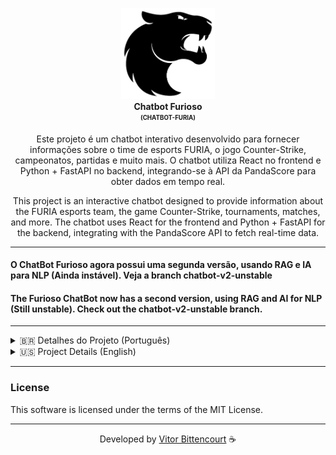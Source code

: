 <p align="center">
  <img src="./frontend/src/assets/Furia_Esports_logo.png" alt="Chatbot Furioso" width="150" /> <br />
  <b>Chatbot Furioso</b> <br />
  <sub><sup><b>(CHATBOT-FURIA)</b></sup></sub> <br />
</p>

<p align="center">
  Este projeto é um chatbot interativo desenvolvido para fornecer informações sobre o time de esports FURIA, o jogo Counter-Strike, campeonatos, partidas e muito mais. O chatbot utiliza React no frontend e Python + FastAPI no backend, integrando-se à API da PandaScore para obter dados em tempo real.
</p>

<p align="center">
  This project is an interactive chatbot designed to provide information about the FURIA esports team, the game Counter-Strike, tournaments, matches, and more. The chatbot uses React for the frontend and Python + FastAPI for the backend, integrating with the PandaScore API to fetch real-time data.
</p>

---

#### O ChatBot Furioso agora possui uma segunda versão, usando RAG e IA para NLP (Ainda instável). Veja a branch chatbot-v2-unstable

#### The Furioso ChatBot now has a second version, using RAG and AI for NLP (Still unstable). Check out the chatbot-v2-unstable branch.

---

<details> <summary>🇧🇷 Detalhes do Projeto (Português)</summary>

## Resumo do Projeto

O **Chatbot Furioso** é uma aplicação web que permite aos usuários interagir com um chatbot para obter informações sobre o time FURIA Esports e o cenário competitivo de CS. Ele responde a perguntas sobre próximos jogos, resultados de partidas, estatísticas de jogadores, mapas, armas, campeonatos e muito mais.

Sempre acompanhei esports desde que me entendo por gente — CS, Rainbow Six, LoL, Valorant, Rocket League... Sempre estive ligado em todas as modalidades. Mas uma coisa sempre me incomodou: a dificuldade de encontrar informações centralizadas. Datas de partidas, lineups dos times, campeonatos acontecendo... era sempre muita aba aberta e muita pesquisa.

Pensando nisso, decidi criar algo para resolver esse problema: um chatbot interativo que reúne todas essas informações em um só lugar. O projeto é totalmente escalável, podendo ser adicionado quantas modalidades quiserem e quantos times quisere, mas encontrei um desafio: Conseguir uma API de esports gratuita e de qualidade.

Com acesso à uma API como a da Liquipedia, esse chatbot seria algo que eu sempre quis como fã de esports!

---

## Estrutura do Projeto

### Estrutura de Pastas

```
chatbot-furia  
├── backend  
│   ├── main.py  
│   ├── requirements.txt  
│   └── pycache/  
├── frontend  
│   ├── .gitignore  
│   ├── eslint.config.js  
│   ├── index.html  
│   ├── package.json  
│   ├── README.md  
│   ├── vite.config.js  
│   ├── public/  
│   │   └── vite.svg  
│   └── src/  
│       ├── App.css  
│       ├── App.jsx  
│       ├── index.css  
│       ├── main.jsx  
│       └── assets/  
│           ├── favicon/  
│           │   ├── favicon-32x32.png  
│           │   └── site.webmanifest  
│           └── ...  
└── venv/
```

---

### Backend

- **`main.py`**: Contém a API desenvolvida com FastAPI, responsável por fornecer dados ao chatbot.
- **`requirements.txt`**: Lista de dependências do backend.

### Frontend

- **`App.jsx`**: Componente principal do chatbot, responsável pela interface e lógica de interação.
- **`index.html`**: Estrutura HTML principal do frontend.
- **`vite.config.js`**: Configuração do Vite para o projeto React.
- **`App.css` e `index.css`**: Estilos personalizados para o chatbot.

---

## Funcionalidades

- **Próximos Jogos**: Informações sobre as próximas partidas do time FURIA.
- **Últimos Resultados**: Resultados das partidas mais recentes da FURIA.
- **Lineup**: Lista de jogadores do time (especifique masculino ou feminino).
- **Estatísticas de Jogadores**: Dados como kills, deaths e ADR de jogadores específicos da FURIA.
- **Mapas**: Lista de mapas disponíveis no CS2.
- **Armas**: Informações sobre as armas do jogo.
- **Campeonatos**: Detalhes sobre campeonatos em andamento e futuros.
- **Sobre a FURIA**: Informações gerais sobre a organização FURIA Esports.

---

## Tecnologias e Ferramentas Utilizadas

### Frontend

- **React**: Biblioteca JavaScript para construção de interfaces de usuário.
- **Vite**: Ferramenta de build rápida para projetos frontend.
- **CSS**: Estilização da interface.

### Backend

- **FastAPI**: Framework para construção de APIs rápidas e performáticas.
- **Uvicorn**: Servidor ASGI para rodar a aplicação FastAPI.
- **Requests**: Biblioteca para realizar requisições HTTP.

### API Utilizada

- **PandaScore API**: API utilizada para obter dados sobre times, partidas, jogadores, mapas e campeonatos de CS2.

---

## Instruções de Uso

### Pré-requisitos

- Node.js e npm instalados para o frontend.
- Python 3.10+ instalado para o backend.

### Configuração do Backend

1. Navegue até a pasta `backend`:
   ```bash
   cd backend
   ```

2. Instale as dependências:
   ```bash
   pip install -r requirements.txt
   ```

3. Inicie o servidor:
   ```bash
   uvicorn main:app --reload
   ```

### Configuração do Frontend

1. Navegue até a pasta `frontend`:
   ```bash
   cd frontend
   ```

2. Instale as dependências:
   ```bash
   npm install
   ```

3. Inicie o Servidor de Desenvolvimento:
   ```bash
   npm run dev
   ```

[Assista ao vídeo mostrando como rodar](https://drive.google.com/file/d/1F5n5u_4LPr0EhzODQp9xMtJ3gIotUKuf/view?usp=sharing)

---

### Acessando o Chatbot

- O frontend estará disponível em `http://localhost:5173`.
- O backend estará disponível em `http://localhost:8000`.

---

### Comandos Disponíveis

Aqui estão alguns exemplos de comandos que o chatbot entende:

- **Sobre a FURIA**: "Quem é a FURIA?"
- **Próximo Jogo**: "Qual o próximo jogo da FURIA?"
- **Últimos Resultados**: "Qual foi o último jogo da FURIA?"
- **Lineup**: "Quem está na lineup masculina da FURIA?"
- **Mapas**: "Quais são os mapas do CS?"
- **Armas**: "Quais são as armas do jogo?"
- **Próximas Partidas**: "Quais são as próximas partidas?"
- **Campeonatos Atuais**: "Quais campeonatos estão rolando?"
- **Campeonatos Futuros**: "Quais são os próximos campeonatos?"
- **Estatísticas de Jogadores**: "Quais são as estatísticas do jogador [nome]?"


[Assista ao vídeo de funcionamento do ChatBot](https://drive.google.com/file/d/1VfLtNuTj5rxNgKKWLnjZJH7uc2ol3Ejk/view?usp=drive_link)

---

</details>

<details> <summary>🇺🇸 Project Details (English)</summary>

## Project Summary

The **Chatbot Furioso** is a web application that allows users to interact with a chatbot to get information about the FURIA Esports team and the competitive CS scene. It answers questions about upcoming games, match results, player statistics, maps, weapons, tournaments, and more.

I have always followed esports for as long as I can remember — CS, Rainbow Six, LoL, Valorant, Rocket League... I've always been connected to all these games. But one thing always bothered me: the difficulty of finding centralized information. Match schedules, team lineups, ongoing tournaments... it was always too many tabs open and too much searching.

With that in mind, I decided to create something to solve this problem: an interactive chatbot that gathers all this information in one place. The project is fully scalable, allowing as many games and teams as desired to be added, but I encountered a challenge: finding a free and high-quality esports API.

With access to an API like Liquipedia's, this chatbot would be something I always wanted as an esports fan!

---

## Project Structure

### Folder Structure

```
chatbot-furia  
├── backend  
│   ├── main.py  
│   ├── requirements.txt  
│   └── pycache/  
├── frontend  
│   ├── .gitignore  
│   ├── eslint.config.js  
│   ├── index.html  
│   ├── package.json  
│   ├── README.md  
│   ├── vite.config.js  
│   ├── public/  
│   │   └── vite.svg  
│   └── src/  
│       ├── App.css  
│       ├── App.jsx  
│       ├── index.css  
│       ├── main.jsx  
│       └── assets/  
│           ├── favicon/  
│           │   ├── favicon-32x32.png  
│           │   └── site.webmanifest  
│           └── ...  
└── venv/
```

---

### Backend

- **`main.py`**: Contains the API developed with FastAPI, responsible for providing data to the chatbot.
- **`requirements.txt`**: List of backend dependencies.

### Frontend

- **`App.jsx`**: Main component of the chatbot, responsible for the interface and interaction logic.
- **`index.html`**: Main HTML structure of the frontend.
- **`vite.config.js`**: Vite configuration for the React project.
- **`App.css` and `index.css`**: Custom styles for the chatbot.

---

## Features

- **Upcoming Games**: Information about FURIA's next matches.
- **Recent Results**: Results of FURIA's most recent matches.
- **Lineup**: List of team players (specify male or female).
- **Player Statistics**: Data such as kills, deaths, and ADR for specific FURIA players.
- **Maps**: List of available maps in CS2.
- **Weapons**: Information about the game's weapons.
- **Tournaments**: Details about ongoing and upcoming tournaments.
- **About FURIA**: General information about the FURIA Esports organization.

---

## Technologies and Tools Used

### Frontend

- **React**: JavaScript library for building user interfaces.
- **Vite**: Fast build tool for frontend projects.
- **CSS**: Styling for the interface.

### Backend

- **FastAPI**: Framework for building fast and performant APIs.
- **Uvicorn**: ASGI server to run the FastAPI application.
- **Requests**: Library for making HTTP requests.

### API Used

- **PandaScore API**: API used to fetch data about teams, matches, players, maps, and CS2 tournaments.

---

## Usage Instructions

### Prerequisites

- Node.js and npm installed for the frontend.
- Python 3.10+ installed for the backend.

### Backend Setup

1. Navigate to the `backend` folder:
   ```bash
   cd backend
   ```

2. Install dependencies:
   ```bash
   pip install -r requirements.txt
   ```

3. Start the server:
   ```bash
   uvicorn main:app --reload
   ```

[Watch the video showing how to run](https://drive.google.com/file/d/1F5n5u_4LPr0EhzODQp9xMtJ3gIotUKuf/view?usp=sharing)

### Frontend Setup

1. Navigate to the `frontend` folder:
   ```bash
   cd frontend
   ```

2. Install dependencies:
   ```bash
   npm install
   ```

3. Start the Development Server:
   ```bash
   npm run dev
   ```

---

### Accessing the Chatbot

- The frontend will be available at `http://localhost:5173`.
- The backend will be available at `http://localhost:8000`.

---

### Available Commands

Here are some examples of commands the chatbot understands:

- **About FURIA**: "Who is FURIA?"
- **Next Game**: "What is FURIA's next game?"
- **Recent Results**: "What was FURIA's last game?"
- **Lineup**: "Who is in FURIA's male lineup?"
- **Maps**: "What are the CS maps?"
- **Weapons**: "What are the weapons in the game?"
- **Upcoming Matches**: "What are the upcoming matches?"
- **Current Tournaments**: "What tournaments are happening?"
- **Future Tournaments**: "What are the next tournaments?"
- **Player Statistics**: "What are the stats for player [name]?"

[Watch the video showing the Chatbot working](https://drive.google.com/file/d/1VfLtNuTj5rxNgKKWLnjZJH7uc2ol3Ejk/view?usp=drive_link)

</details>

---

### License

This software is licensed under the terms of the MIT License.

---

<div align="center">

Developed by [Vitor Bittencourt](https://linktr.ee/vv_bittencourt) ☕

</div>